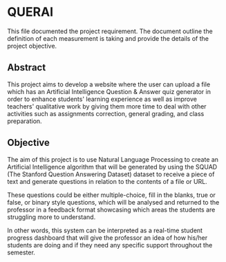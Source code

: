 # QUERAI #

This file documented the project requirement. The document outline the definition of each measurement is taking and provide the details of the project objective.

## Abstract ##
This project aims to develop a website where the user can upload a file which has an Artificial Intelligence Question & Answer quiz generator in order to enhance students' learning experience as well as improve teachers' qualitative work by giving them more time to deal with other activities such as assignments correction, general grading, and class preparation.

## Objective ##
The aim of this project is to use Natural Language Processing to create an Artificial Intelligence algorithm that will be generated by using the SQUAD (The Stanford Question Answering Dataset) dataset to receive a piece of text and generate questions in relation to the contents of a file or URL.

These questions could be either multiple-choice, fill in the blanks, true or false, or binary style questions, which will be analysed and returned to the professor in a feedback format showcasing which areas the students are struggling more to understand.

In other words, this system can be interpreted as a real-time student progress dashboard that will give the professor an idea of how his/her students are doing and if they need any specific support throughout the semester.
